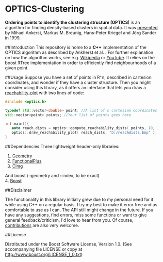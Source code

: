 # OPTICS-Clustering

**Ordering points to identify the clustering structure (OPTICS)** is an algorithm for finding density-based clusters in spatial data. It was [presented](https://github.com/CrikeeIP/OPTICS-Clustering/blob/master/background/OPTICS.pdf) by Mihael Ankerst, Markus M. Breunig, Hans-Peter Kriegel and Jörg Sander in 1999.

##Introduction
This repository is home to a **C++** implementation of the OPTICS algorithm as described by Ankherst et al. .
For further explanation on how the algorithm works, see e.g. [Wikipedia](https://en.wikipedia.org/wiki/OPTICS_algorithm) or [YouTube](https://www.youtube.com/watch?v=8kJjgowewOs).
It relies on the boost RTree implementation in order to efficiently find neighbourhoods of a given point.


##Usage
Suppose you have a set of points in R^n, described in cartesion coordinates, and wonder if they have a cluster structure.
Then you might consider using this library, as it offers an interface that lets you draw a [reachability-plot]() with two lines of code:

```cpp
#include <optics.h>

typedef std::vector<double> point; //A list of n cartesian coordinates makes a point
std::vector<point> points; //Your list of points goes here

int main(){
   auto reach_dists = optics::compute_reachability_dists( points, 10, 100 );
   optics::draw_reachability_plot( reach_dists, "D:/reachdists.bmp" );
}
```


##Dependencies
Three lightweight header-only libraries:  
1. [Geometry](https://github.com/CrikeeIP/Geometry)  
2. [FunctionalPlus](https://github.com/Dobiasd/FunctionalPlus)  
3. [CImg](https://github.com/dtschump/CImg)

And boost (::geometry and ::index, to be exact)  
4. [Boost](http://www.boost.org/)


##Disclaimer

The functionality in this library initially grew due to my personal need for it while using C++ on a regular basis. I try my best to make it error free and as comfortable to use as I can. The API still might change in the future. If you have any suggestions, find errors, miss some functions or want to give general feedback/criticism, I'd love to hear from you. Of course, [contributions](https://github.com/CrikeeIP/OPTICS-Clustering/pulls) are also very welcome.

##License

Distributed under the Boost Software License, Version 1.0. (See accompanying file LICENSE or copy at http://www.boost.org/LICENSE_1_0.txt)

